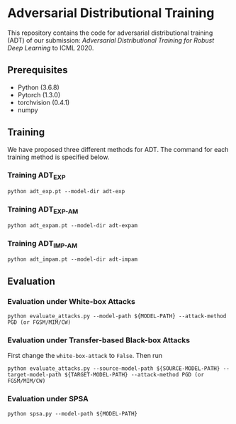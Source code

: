 # Adversarial Distributional Training

This repository contains the code for adversarial distributional training (ADT) of our submission: *Adversarial Distributional Training for Robust Deep Learning* to ICML 2020.

## Prerequisites
* Python (3.6.8)
* Pytorch (1.3.0)
* torchvision (0.4.1)
* numpy

## Training

We have proposed three different methods for ADT. The command for each training method is specified below.

### Training ADT<sub>EXP</sub>

```
python adt_exp.pt --model-dir adt-exp
```

### Training ADT<sub>EXP-AM</sub>

```
python adt_expam.pt --model-dir adt-expam
```

### Training ADT<sub>IMP-AM</sub>

```
python adt_impam.pt --model-dir adt-impam
```

## Evaluation

### Evaluation under White-box Attacks

```
python evaluate_attacks.py --model-path ${MODEL-PATH} --attack-method PGD (or FGSM/MIM/CW)
```

### Evaluation under Transfer-based Black-box Attacks

First change the `white-box-attack` to `False`. Then run
```
python evaluate_attacks.py --source-model-path ${SOURCE-MODEL-PATH} --target-model-path ${TARGET-MODEL-PATH} --attack-method PGD (or FGSM/MIM/CW)
```

### Evaluation under SPSA

```
python spsa.py --model-path ${MODEL-PATH}
```
